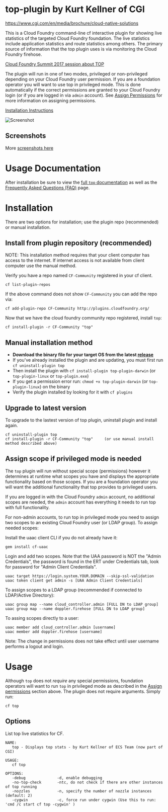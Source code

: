 # top-plugin by Kurt Kellner of CGI
https://www.cgi.com/en/media/brochure/cloud-native-solutions

This is a Cloud Foundry command-line cf interactive plugin for showing live statistics of the targeted Cloud Foundry foundation.
The live statistics include application statistics and route statistics among others.
The primary source of information that the top plugin uses is via monitoring the Cloud Foundry firehose.

[Cloud Foundry Summit 2017 session about TOP](https://www.youtube.com/watch?v=XDY64HKB7CI&t=7m48s)

The plugin will run in one of two modes, privileged or non-privileged depending on your Cloud Foundry user permission.
If you are a foundation operator you will want to use top in privileged mode.  This is done automatically if the
correct permissions are granted to your Cloud Foundry login (or if you are logged in via `admin` account).  See
[Assign Permissions](#assign-permissions-if-privileged-mode-is-needed) for more information on assigning permissions.


[Installation Instructions](#installation) 

![Screenshot](screenshots/screencast2.gif?raw=true)

## Screenshots

More [screenshots here](screenshots/screenshots.md)

# Usage Documentation

After installation be sure to view the [full `top` documentation](docs/doc.md) as
well as the [Frequently Asked Questions (FAQ)](docs/faq.md) page.

# Installation
There are two options for installation; use the plugin repo (recommended) or manual installation.

## Install from plugin repository (recommended)
NOTE: This installation method requires that your client computer has access to the internet.
If internet access is not available from client computer use the manual method.

Verify you have a repo named `CF-Community` registered in your cf client.

```
cf list-plugin-repos
```
If the above command does not show `CF-Community` you can add the repo via:

```
cf add-plugin-repo CF-Community http://plugins.cloudfoundry.org/
```
Now that we have the cloud foundry community repo registered, install `top`:

```
cf install-plugin -r CF-Community "top"
```


## Manual installation method
* **Download the binary file for your target OS from the latest [release](https://github.com/ecsteam/cloudfoundry-top-plugin/releases/latest)**
* If you've already installed the plugin and are updating, you must first run `cf uninstall-plugin top`
* Then install the plugin with `cf install-plugin top-plugin-darwin`  (or `top-plugin-linux` or `top-plugin.exe`)
* If you get a permission error run: `chmod +x top-plugin-darwin` (or `top-plugin-linux`) on the binary
* Verify the plugin installed by looking for it with `cf plugins`

## Upgrade to latest version
To upgrade to the lastest version of top plugin, uninstall plugin and install again.
```
cf uninstall-plugin top
cf install-plugin -r CF-Community "top"     (or use manual install method described above)
```

## Assign scope if privileged mode is needed

The `top` plugin will run without special scope (permissions) however it determines at runtime
what scopes you have and displays the appropriate functionality based on those
scopes.  If you are a foundation operator you will want the additional functionality
that top provides to privileged users.

If you are logged in with the Cloud Foundry `admin` account, no additional scopes
are needed, the `admin` account has everything it needs to run top with full functionality.

For non-admin accounts, to run top in privileged mode you need to assign two scopes
to an existing Cloud Foundry user (or LDAP group).  To assign needed scopes:

Install the uaac client CLI if you do not already have it:
```
gem install cf-uaac
```

Login and add two scopes.  Note that the UAA password is NOT the
"Admin Credentials", the password is found in the ERT under Credentials tab,
look for password for "Admin Client Credentials".

```
uaac target https://login.system.YOUR.DOMAIN --skip-ssl-validation
uaac token client get admin -s [UAA Admin Client Credentials]  
```

To assign scopes to a LDAP group (recommended if connected to LDAP/Active Directory):
```
uaac group map --name cloud_controller.admin [FULL DN to LDAP group]
uaac group map --name doppler.firehose [FULL DN to LDAP group]
```

To assing scopes directly to a user:
```
uaac member add cloud_controller.admin [username]
uaac member add doppler.firehose [username]
```

Note: The change in permissions does not take effect until user username performs
a logout and login.


# Usage

Although `top` does not *require* any special permissions, foundation operators 
will want to run `top` in privileged mode as described in the
[Assign permissions](#Assign-permissions-if-privileged-mode-is-needed)
section above.  The plugin does not require arguments.  Simply run:
```
cf top
```

## Options

List top live statistics for CF.

```
NAME:
   top - Displays top stats - by Kurt Kellner of ECS Team (now part of CGI)

USAGE:
   cf top

OPTIONS:
   -debug              -d, enable debugging
   -no-top-check       -ntc, do not check if there are other instances of top running
   -nozzles            -n, specify the number of nozzle instances (default: 2)
   -cygwin             -c, force run under cygwin (Use this to run: 'cmd /c start cf top -cygwin' )
```
